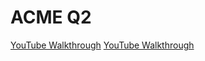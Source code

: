 # ACME Q2
[YouTube Walkthrough](https://www.youtube.com/watch?v=bP58URGxAHA&t=12s)
<a href="https://www.youtube.com/watch?v=bP58URGxAHA&t=12s">YouTube Walkthrough</a>


